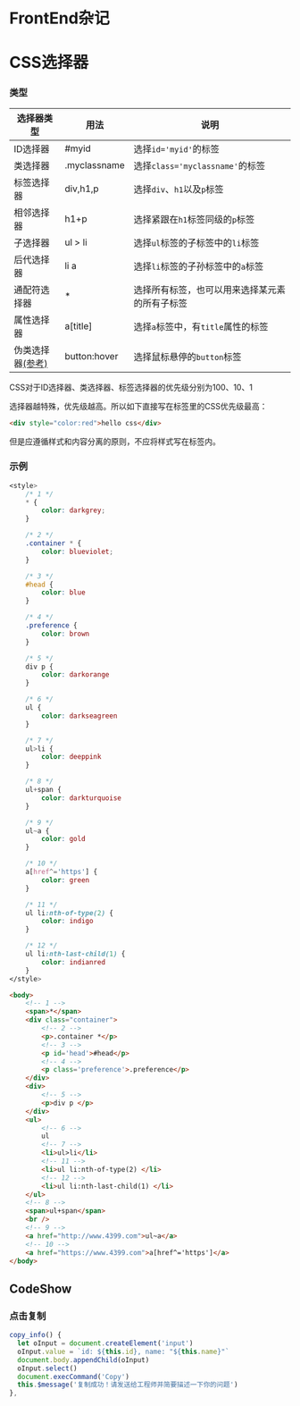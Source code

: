 # FrontEnd杂记

# CSS选择器

### 类型

| 选择器类型                                                   | 用法         | 说明                                           |
| ------------------------------------------------------------ | ------------ | ---------------------------------------------- |
| ID选择器                                                     | #myid        | 选择`id='myid'`的标签                          |
| 类选择器                                                     | .myclassname | 选择`class='myclassname'`的标签                |
| 标签选择器                                                   | div,h1,p     | 选择`div`、`h1`以及`p`标签                     |
| 相邻选择器                                                   | h1+p         | 选择紧跟在`h1`标签同级的`p`标签                |
| 子选择器                                                     | ul > li      | 选择`ul`标签的子标签中的`li`标签               |
| 后代选择器                                                   | li a         | 选择`li`标签的子孙标签中的`a`标签              |
| 通配符选择器                                                 | *            | 选择所有标签，也可以用来选择某元素的所有子标签 |
| 属性选择器                                                   | a[title]     | 选择`a`标签中，有`title`属性的标签             |
| 伪类选择器[(参考)](https://developer.mozilla.org/zh-CN/docs/Web/CSS/Pseudo-classes) | button:hover | 选择鼠标悬停的`button`标签                     |

CSS对于ID选择器、类选择器、标签选择器的优先级分别为100、10、1

选择器越特殊，优先级越高。所以如下直接写在标签里的CSS优先级最高：

```html
<div style="color:red">hello css</div>
```

但是应遵循样式和内容分离的原则，不应将样式写在标签内。

### 

### 示例

```css
<style>
    /* 1 */
    * {
        color: darkgrey;
    }

    /* 2 */
    .container * {
        color: blueviolet;
    }

    /* 3 */
    #head {
        color: blue
    }

    /* 4 */
    .preference {
        color: brown
    }

    /* 5 */
    div p {
        color: darkorange
    }

    /* 6 */
    ul {
        color: darkseagreen
    }

    /* 7 */
    ul>li {
        color: deeppink
    }

    /* 8 */
    ul+span {
        color: darkturquoise
    }

    /* 9 */
    ul~a {
        color: gold
    }

    /* 10 */
    a[href^='https'] {
        color: green
    }

    /* 11 */
    ul li:nth-of-type(2) {
        color: indigo
    }

    /* 12 */
    ul li:nth-last-child(1) {
        color: indianred
    }
</style>
```

```html
<body>
    <!-- 1 -->
    <span>*</span>
    <div class="container">
        <!-- 2 -->
        <p>.container *</p>
        <!-- 3 -->
        <p id='head'>#head</p>
        <!-- 4 -->
        <p class='preference'>.preference</p>
    </div>
    <div>
        <!-- 5 -->
        <p>div p </p>
    </div>
    <ul>
        <!-- 6 -->
        ul
        <!-- 7 -->
        <li>ul>li</li>
        <!-- 11 -->
        <li>ul li:nth-of-type(2) </li>
        <!-- 12 -->
        <li>ul li:nth-last-child(1) </li>
    </ul>
    <!-- 8 -->
    <span>ul+span</span>
    <br />
    <!-- 9 -->
    <a href="http://www.4399.com">ul~a</a>
    <!-- 10 -->
    <a href="https://www.4399.com">a[href^='https']</a>
</body>
```



## CodeShow

### 点击复制

```js
copy_info() {
  let oInput = document.createElement('input')
  oInput.value = `id: ${this.id}, name: "${this.name}"`
  document.body.appendChild(oInput)
  oInput.select()
  document.execCommand('Copy')
  this.$message('复制成功！请发送给工程师并简要描述一下你的问题')
},
```



